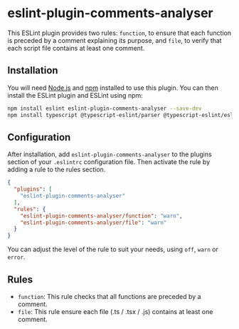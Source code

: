 # eslint-plugin-comments-analyser

This ESLint plugin provides two rules: `function`, to ensure that each function is preceded by a comment explaining its purpose, and `file`, to verify that each script file contains at least one comment.

## Installation

You will need [Node.js](https://nodejs.org/) and [npm](https://npmjs.com/) installed to use this plugin. You can then install the ESLint plugin and ESLint using npm:

```bash
npm install eslint eslint-plugin-comments-analyser --save-dev
npm install typescript @typescript-eslint/parser @typescript-eslint/eslint-plugin --save-dev
```

## Configuration

After installation, add `eslint-plugin-comments-analyser` to the plugins section of your `.eslintrc` configuration file. 
Then activate the rule by adding a rule to the rules section.

```json
{
  "plugins": [
    "eslint-plugin-comments-analyser"
  ],
  "rules": {
    "eslint-plugin-comments-analyser/function": "warn",
    "eslint-plugin-comments-analyser/file": "warn"
  }
}
```

You can adjust the level of the rule to suit your needs, using `off`, `warn` or `error`.

## Rules

- `function`: This rule checks that all functions are preceded by a comment.
- `file`: This rule ensure each file (.ts / .tsx / .js) contains at least one comment.
